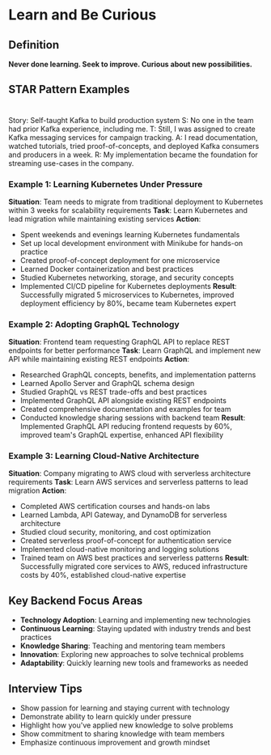 # Learn and Be Curious

## Definition
**Never done learning. Seek to improve. Curious about new possibilities.**

## STAR Pattern Examples

#
Story: Self-taught Kafka to build production system
S: No one in the team had prior Kafka experience, including me.
T: Still, I was assigned to create Kafka messaging services for campaign tracking.
A: I read documentation, watched tutorials, tried proof-of-concepts, and deployed Kafka consumers and producers in a week.
R: My implementation became the foundation for streaming use-cases in the company.

### Example 1: Learning Kubernetes Under Pressure
**Situation**: Team needs to migrate from traditional deployment to Kubernetes within 3 weeks for scalability requirements
**Task**: Learn Kubernetes and lead migration while maintaining existing services
**Action**:
- Spent weekends and evenings learning Kubernetes fundamentals
- Set up local development environment with Minikube for hands-on practice
- Created proof-of-concept deployment for one microservice
- Learned Docker containerization and best practices
- Studied Kubernetes networking, storage, and security concepts
- Implemented CI/CD pipeline for Kubernetes deployments
**Result**: Successfully migrated 5 microservices to Kubernetes, improved deployment efficiency by 80%, became team Kubernetes expert

### Example 2: Adopting GraphQL Technology
**Situation**: Frontend team requesting GraphQL API to replace REST endpoints for better performance
**Task**: Learn GraphQL and implement new API while maintaining existing REST endpoints
**Action**:
- Researched GraphQL concepts, benefits, and implementation patterns
- Learned Apollo Server and GraphQL schema design
- Studied GraphQL vs REST trade-offs and best practices
- Implemented GraphQL API alongside existing REST endpoints
- Created comprehensive documentation and examples for team
- Conducted knowledge sharing sessions with backend team
**Result**: Implemented GraphQL API reducing frontend requests by 60%, improved team's GraphQL expertise, enhanced API flexibility

### Example 3: Learning Cloud-Native Architecture
**Situation**: Company migrating to AWS cloud with serverless architecture requirements
**Task**: Learn AWS services and serverless patterns to lead migration
**Action**:
- Completed AWS certification courses and hands-on labs
- Learned Lambda, API Gateway, and DynamoDB for serverless architecture
- Studied cloud security, monitoring, and cost optimization
- Created serverless proof-of-concept for authentication service
- Implemented cloud-native monitoring and logging solutions
- Trained team on AWS best practices and serverless patterns
**Result**: Successfully migrated core services to AWS, reduced infrastructure costs by 40%, established cloud-native expertise

## Key Backend Focus Areas
- **Technology Adoption**: Learning and implementing new technologies
- **Continuous Learning**: Staying updated with industry trends and best practices
- **Knowledge Sharing**: Teaching and mentoring team members
- **Innovation**: Exploring new approaches to solve technical problems
- **Adaptability**: Quickly learning new tools and frameworks as needed

## Interview Tips
- Show passion for learning and staying current with technology
- Demonstrate ability to learn quickly under pressure
- Highlight how you've applied new knowledge to solve problems
- Show commitment to sharing knowledge with team members
- Emphasize continuous improvement and growth mindset 